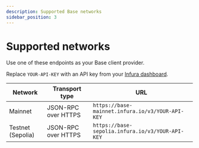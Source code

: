 ```yaml
---
description: Supported Base networks
sidebar_position: 3
---
```


# Supported networks

Use one of these endpoints as your Base client provider.

Replace `YOUR-API-KEY` with an API key from your [Infura dashboard](https://infura.io/dashboard).

| Network           | Transport type      | URL                                              |
|-------------------|---------------------|--------------------------------------------------|
| Mainnet           | JSON-RPC over HTTPS | `https://base-mainnet.infura.io/v3/YOUR-API-KEY` |
| Testnet (Sepolia) | JSON-RPC over HTTPS | `https://base-sepolia.infura.io/v3/YOUR-API-KEY` |

